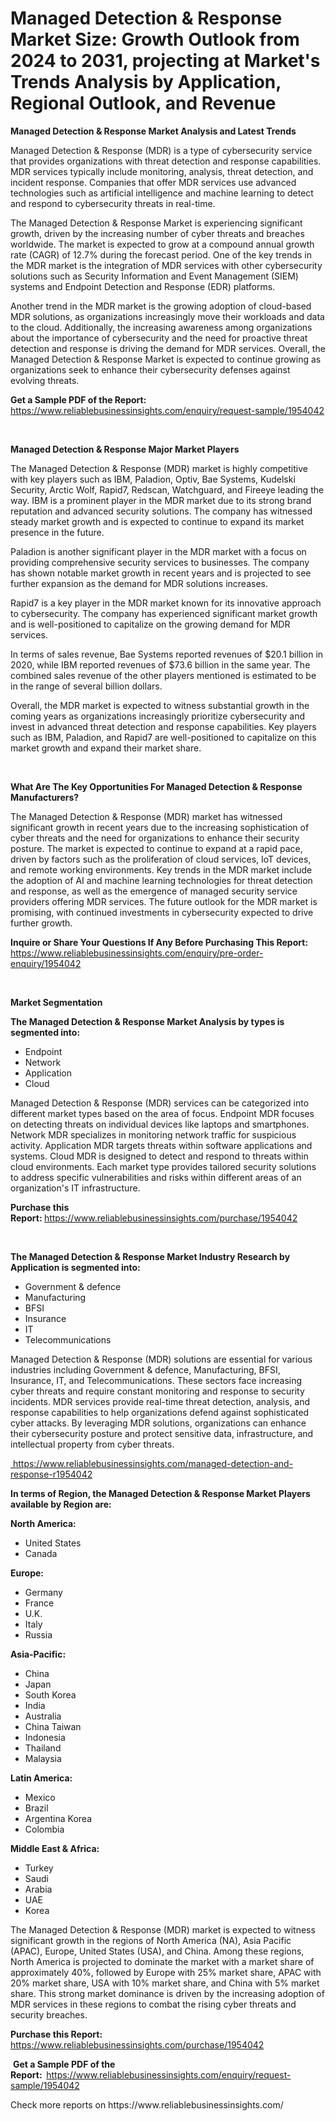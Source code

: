 <p><h1>Managed Detection & Response Market Size: Growth Outlook from 2024 to 2031, projecting at Market's Trends Analysis by Application, Regional Outlook, and Revenue</h1></p><p><strong>Managed Detection & Response Market Analysis and Latest Trends</strong></p>
<p><p>Managed Detection & Response (MDR) is a type of cybersecurity service that provides organizations with threat detection and response capabilities. MDR services typically include monitoring, analysis, threat detection, and incident response. Companies that offer MDR services use advanced technologies such as artificial intelligence and machine learning to detect and respond to cybersecurity threats in real-time.</p><p>The Managed Detection & Response Market is experiencing significant growth, driven by the increasing number of cyber threats and breaches worldwide. The market is expected to grow at a compound annual growth rate (CAGR) of 12.7% during the forecast period. One of the key trends in the MDR market is the integration of MDR services with other cybersecurity solutions such as Security Information and Event Management (SIEM) systems and Endpoint Detection and Response (EDR) platforms.</p><p>Another trend in the MDR market is the growing adoption of cloud-based MDR solutions, as organizations increasingly move their workloads and data to the cloud. Additionally, the increasing awareness among organizations about the importance of cybersecurity and the need for proactive threat detection and response is driving the demand for MDR services. Overall, the Managed Detection & Response Market is expected to continue growing as organizations seek to enhance their cybersecurity defenses against evolving threats.</p></p>
<p><strong>Get a Sample PDF of the Report:&nbsp;</strong> <a href="https://www.reliablebusinessinsights.com/enquiry/request-sample/1954042">https://www.reliablebusinessinsights.com/enquiry/request-sample/1954042</a></p>
<p>&nbsp;</p>
<p><strong>Managed Detection & Response Major Market Players</strong></p>
<p><p>The Managed Detection & Response (MDR) market is highly competitive with key players such as IBM, Paladion, Optiv, Bae Systems, Kudelski Security, Arctic Wolf, Rapid7, Redscan, Watchguard, and Fireeye leading the way. IBM is a prominent player in the MDR market due to its strong brand reputation and advanced security solutions. The company has witnessed steady market growth and is expected to continue to expand its market presence in the future.</p><p>Paladion is another significant player in the MDR market with a focus on providing comprehensive security services to businesses. The company has shown notable market growth in recent years and is projected to see further expansion as the demand for MDR solutions increases.</p><p>Rapid7 is a key player in the MDR market known for its innovative approach to cybersecurity. The company has experienced significant market growth and is well-positioned to capitalize on the growing demand for MDR services.</p><p>In terms of sales revenue, Bae Systems reported revenues of $20.1 billion in 2020, while IBM reported revenues of $73.6 billion in the same year. The combined sales revenue of the other players mentioned is estimated to be in the range of several billion dollars.</p><p>Overall, the MDR market is expected to witness substantial growth in the coming years as organizations increasingly prioritize cybersecurity and invest in advanced threat detection and response capabilities. Key players such as IBM, Paladion, and Rapid7 are well-positioned to capitalize on this market growth and expand their market share.</p></p>
<p>&nbsp;</p>
<p><strong>What Are The Key Opportunities For Managed Detection & Response Manufacturers?</strong></p>
<p><p>The Managed Detection & Response (MDR) market has witnessed significant growth in recent years due to the increasing sophistication of cyber threats and the need for organizations to enhance their security posture. The market is expected to continue to expand at a rapid pace, driven by factors such as the proliferation of cloud services, IoT devices, and remote working environments. Key trends in the MDR market include the adoption of AI and machine learning technologies for threat detection and response, as well as the emergence of managed security service providers offering MDR services. The future outlook for the MDR market is promising, with continued investments in cybersecurity expected to drive further growth.</p></p>
<p><strong>Inquire or Share Your Questions If Any Before Purchasing This Report:</strong> <a href="https://www.reliablebusinessinsights.com/enquiry/pre-order-enquiry/1954042">https://www.reliablebusinessinsights.com/enquiry/pre-order-enquiry/1954042</a></p>
<p>&nbsp;</p>
<p><strong>Market Segmentation</strong></p>
<p><strong>The Managed Detection & Response Market Analysis by types is segmented into:</strong></p>
<p><ul><li>Endpoint</li><li>Network</li><li>Application</li><li>Cloud</li></ul></p>
<p><p>Managed Detection & Response (MDR) services can be categorized into different market types based on the area of focus. Endpoint MDR focuses on detecting threats on individual devices like laptops and smartphones. Network MDR specializes in monitoring network traffic for suspicious activity. Application MDR targets threats within software applications and systems. Cloud MDR is designed to detect and respond to threats within cloud environments. Each market type provides tailored security solutions to address specific vulnerabilities and risks within different areas of an organization's IT infrastructure.</p></p>
<p><strong>Purchase this Report:&nbsp;</strong><a href="https://www.reliablebusinessinsights.com/purchase/1954042">https://www.reliablebusinessinsights.com/purchase/1954042</a></p>
<p>&nbsp;</p>
<p><strong>The Managed Detection & Response Market Industry Research by Application is segmented into:</strong></p>
<p><ul><li>Government & defence</li><li>Manufacturing</li><li>BFSI</li><li>Insurance</li><li>IT</li><li>Telecommunications</li></ul></p>
<p><p>Managed Detection & Response (MDR) solutions are essential for various industries including Government & defence, Manufacturing, BFSI, Insurance, IT, and Telecommunications. These sectors face increasing cyber threats and require constant monitoring and response to security incidents. MDR services provide real-time threat detection, analysis, and response capabilities to help organizations defend against sophisticated cyber attacks. By leveraging MDR solutions, organizations can enhance their cybersecurity posture and protect sensitive data, infrastructure, and intellectual property from cyber threats.</p></p>
<p><a href="https://www.reliablebusinessinsights.com/managed-detection-and-response-r1954042">&nbsp;https://www.reliablebusinessinsights.com/managed-detection-and-response-r1954042</a></p>
<p><strong>In terms of Region, the Managed Detection & Response Market Players available by Region are:</strong></p>
<p>
    <p> <strong> North America: </strong>
        <ul>
            <li>United States</li>
            <li>Canada</li>
        </ul>
        </p> 
    <p> <strong> Europe: </strong>
        <ul>
            <li>Germany</li>
            <li>France</li>
            <li>U.K.</li>
            <li>Italy</li>
            <li>Russia</li>
        </ul>
        </p> 
    <p> <strong> Asia-Pacific: </strong>
        <ul>
            <li>China</li>
            <li>Japan</li>
            <li>South Korea</li>
            <li>India</li>
            <li>Australia</li>
            <li>China Taiwan</li>
            <li>Indonesia</li>
            <li>Thailand</li>
            <li>Malaysia</li>
        </ul>
        </p> 
    <p> <strong> Latin America: </strong>
        <ul>
            <li>Mexico</li>
            <li>Brazil</li>
            <li>Argentina Korea</li>
            <li>Colombia</li>
        </ul>
        </p> 
    <p> <strong> Middle East & Africa: </strong>
        <ul>
            <li>Turkey</li>
            <li>Saudi</li>
            <li>Arabia</li>
            <li>UAE</li>
            <li>Korea</li>
        </ul>
    </p>
    </p>
<p><p>The Managed Detection & Response (MDR) market is expected to witness significant growth in the regions of North America (NA), Asia Pacific (APAC), Europe, United States (USA), and China. Among these regions, North America is projected to dominate the market with a market share of approximately 40%, followed by Europe with 25% market share, APAC with 20% market share, USA with 10% market share, and China with 5% market share. This strong market dominance is driven by the increasing adoption of MDR services in these regions to combat the rising cyber threats and security breaches.</p></p>
<p><strong>Purchase this Report: </strong><a href="https://www.reliablebusinessinsights.com/purchase/1954042">https://www.reliablebusinessinsights.com/purchase/1954042</a></p>
<p>&nbsp;<strong>Get a Sample PDF of the Report:&nbsp;&nbsp;</strong><a href="https://www.reliablebusinessinsights.com/enquiry/request-sample/1954042">https://www.reliablebusinessinsights.com/enquiry/request-sample/1954042</a></p>
<p><strong></strong></p>
<p>Check more reports on https://www.reliablebusinessinsights.com/</p>